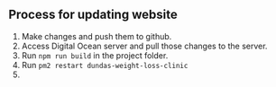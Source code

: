 ## Process for updating website

1. Make changes and push them to github.
2. Access Digital Ocean server and pull those changes to the server.
3. Run `npm run build` in the project folder.
4. Run `pm2 restart dundas-weight-loss-clinic`
5. 
